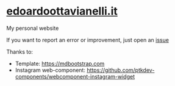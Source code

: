 <h1><a href="https://www.edoardoottavianelli.it" target="_blank">edoardoottavianelli.it</a></h1>

My personal website

If you want to report an error or improvement, just open an [issue](https://github.com/edoardottt/edoardoottavianelli.it/issues)

Thanks to:
   
   - Template: https://mdbootstrap.com
   - Instagram web-component: https://github.com/ptkdev-components/webcomponent-instagram-widget
